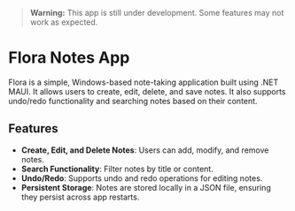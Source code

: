 > **Warning:** This app is still under development. Some features may not work as expected.
# Flora Notes App

Flora is a simple, Windows-based note-taking application built using .NET MAUI. It allows users to create, edit, delete, and save notes. It also supports undo/redo functionality and searching notes based on their content.

## Features
- **Create, Edit, and Delete Notes**: Users can add, modify, and remove notes.
- **Search Functionality**: Filter notes by title or content.
- **Undo/Redo**: Supports undo and redo operations for editing notes.
- **Persistent Storage**: Notes are stored locally in a JSON file, ensuring they persist across app restarts.
